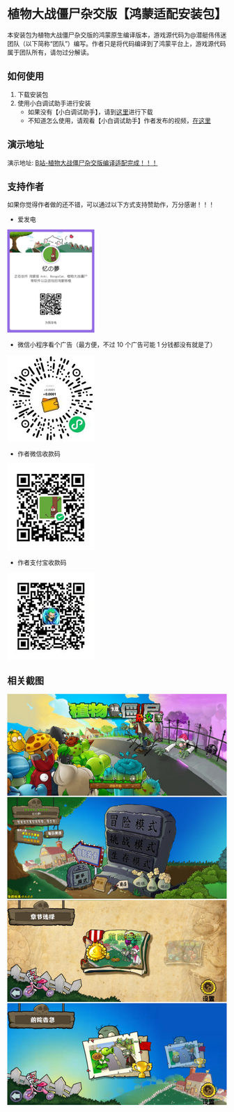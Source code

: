 # 植物大战僵尸杂交版【鸿蒙适配安装包】

本安装包为植物大战僵尸杂交版的鸿蒙原生编译版本，游戏源代码为@潜艇伟伟迷团队（以下简称“团队”）编写。作者只是将代码编译到了鸿蒙平台上，游戏源代码属于团队所有，请勿过分解读。

## 如何使用

1. 下载安装包
2. 使用小白调试助手进行安装
   - 如果没有【小白调试助手】，请到[这里](https://github.com/likuai2010/auto-installer)进行下载
   - 不知道怎么使用，请观看【小白调试助手】作者发布的视频，[在这里](https://www.bilibili.com/video/BV1hkZ7YnEMd/?buvid=XU50AEE5B695BF9AE00BE6AF79CAEA66EE864&is_story_h5=false&mid=weM0N4n%2FYYAvdleSFCdMlQ%3D%3D&plat_id=240&share_from=ugc&share_medium=harmony&share_plat=harmony&share_session_id=c5487808-e471-4dde-9d6a-1681b8e94226&share_source=COPY&share_tag=s_i&timestamp=1743409812&unique_k=67qrmk0&up_id=192012667&vd_source=7518296632f68764739d8c7731c2bdc6)

## 演示地址

演示地址: [B站-植物大战僵尸杂交版编译适配完成！！！](https://www.bilibili.com/video/BV1BmhxzNEZg)

## 支持作者

如果你觉得作者做的还不错，可以通过以下方式支持赞助作，万分感谢！！！

- 爱发电

<img src="./images/afdian.jpg" alt="微信小程序" title="微信小程序" width="200" />

- 微信小程序看个广告（最方便，不过 10 个广告可能 1 分钱都没有就是了）

<img src="./images/wxqrcode.jpg" alt="微信小程序" title="微信小程序" width="200" />

- 作者微信收款码

<img src="./images/wx.png" alt="微信" title="微信" width="200" />

- 作者支付宝收款码

<img src="./images/alipay.jpg" alt="微信" title="微信" width="200" />

## 相关截图

<img src="./images/1.jpg" alt="加载页面" title="加载页面" />

<img src="./images/2.jpg" alt="首页" title="首页" />

<img src="./images/3.jpg" alt="章节选择" title="章节选择" />

<img src="./images/4.jpg" alt="关卡选择" title="关卡选择" />